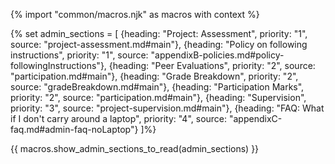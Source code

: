 {% import "common/macros.njk" as macros with context %}

{% set admin_sections = [
  {heading: "Project: Assessment", priority: "1", source: "project-assessment.md#main"},
  {heading: "Policy on following instructions", priority: "1", source: "appendixB-policies.md#policy-followingInstructions"},
  {heading: "Peer Evaluations", priority: "2", source: "participation.md#main"},
  {heading: "Grade Breakdown", priority: "2", source: "gradeBreakdown.md#main"},
  {heading: "Participation Marks", priority: "2", source: "participation.md#main"},
  {heading: "Supervision", priority: "3", source: "project-supervision.md#main"},
  {heading: "FAQ: What if I don't carry around a laptop", priority: "4", source: "appendixC-faq.md#admin-faq-noLaptop"}
]%}

{{ macros.show_admin_sections_to_read(admin_sections) }}